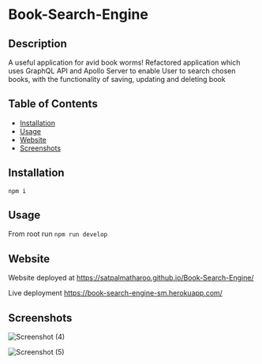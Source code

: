 # Book-Search-Engine

## Description
A useful application for avid book worms! Refactored application which uses GraphQL API and Apollo Server to enable User to search chosen books, with the functionality of saving, updating and deleting book

## Table of Contents
- [Installation](#installation)
- [Usage](#usage)
- [Website](#website)
- [Screenshots](#screenshots)

## Installation

`npm i`

## Usage

From root run `npm run develop`

## Website

Website deployed at  https://satpalmatharoo.github.io/Book-Search-Engine/

Live deployment https://book-search-engine-sm.herokuapp.com/

## Screenshots

![Screenshot (4)](https://user-images.githubusercontent.com/84681197/155432504-e59c31b6-5c8a-4835-90f5-8857acbee669.png)


![Screenshot (5)](https://user-images.githubusercontent.com/84681197/155432591-326430d2-0bef-412c-bb14-34317bd9ee0f.png)
